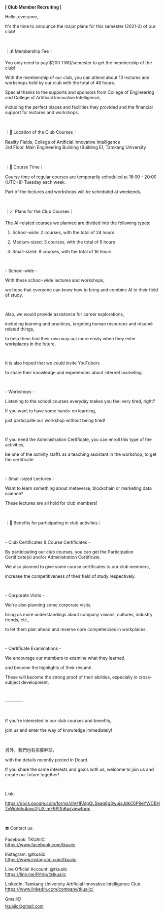 **[ Club Member Recruiting ]**

Hello, everyone,

It's the time to announce the major plans for this semester (2021-2) of our club!

&nbsp;

｜💰 Membership Fee｜

You only need to pay $200 TWD/semester to get the membership of the club!

With the membership of our club, you can attend about 13 lectures and workshops held by our club with the total of 46 hours.

Special thanks to the supports and sponsors from College of Engineering and College of Artificial Innovative Intelligence,

including the perfect places and facilities they provided and the financial support for lectures and workshops.

&nbsp;

｜📍 Location of the Club Courses｜

Reality Fields, College of Artificial Innovative Intelligence <br />3rd Floor, Main Engineering Building (Building E), Tamkang University

&nbsp;

｜📍 Course Time｜

Course time of regular courses are temporarily scheduled at 18:00 - 20:00 (UTC+8) Tuesday each week.

Part of the lectures and workshops will be scheduled at weekends.

&nbsp;

｜🪄 Plans for the Club Courses｜

The AI-related courses we planned are divided into the following types:

1. School-wide: 2 courses, with the total of 24 hours

2. Medium-sized: 3 courses, with the total of 6 hours

3. Small-sized: 8 courses, with the total of 16 hours

&nbsp;

\- School-wide -

With these school-wide lectures and workshops,

we hope that everyone can know how to bring and combine AI to their field of study.

&nbsp;

Also, we would provide assistance for career explorations,

including learning and practices, targeting human resources and résumé related things,

to help them find their own way out more easily when they enter workplaces in the future.

&nbsp;

It is also hoped that we could invite YouTubers

to share their knowledge and experiences about internet marketing.

&nbsp;

\- Workshops -

Listening to the school courses everyday makes you feel very tired, right?

If you want to have some hands-on learning,

just participate our workshop without being tired!

&nbsp;

If you need the Administration Certificate, you can enroll this type of the activities,

be one of the activity staffs as a teaching assistant in the workshop, to get the certificate.

&nbsp;

\- Small-sized Lectures -

Want to learn something about metaverse, blockchain or marketing data science?

These lectures are all hold for club members!

&nbsp;

｜💎 Benefits for participating in club activities｜

&nbsp;

\- Club Certificates & Course Certificates -

By participating our club courses, you can get the Participation Certificate(s) and/or Administration Certificate.

We also planned to give some course certificates to our club members,

increase the competitiveness of their field of study respectively.

&nbsp;

\- Corporate Visits -

We're also planning some corporate visits,

bring us more understandings about company visions, cultures, industry trends, etc.,

to let them plan ahead and reserve core competencies in workplaces.

&nbsp;

\- Certificate Examinations -

We encourage our members to examine what they learned,

and become the highlights of their résumé.

These will become the strong proof of their abilities, especially in cross-subject development.

&nbsp;

\---------

&nbsp;

If you're interested in our club courses and benefits,

join us and enter the way of knowledge immediately!

&nbsp;

另外，我們也有招募幹部，

with the details recently posted in Dcard.

If you share the same interests and goals with us, welcome to join us and create our future together!

&nbsp;

Link:

https://docs.google.com/forms/d/e/1FAIpQLSeaq6g3wujaJdkC6P8eYWCBH2nWoh6v4mvr2jUS-mF9PtfhKw/viewform

&nbsp;

☎️ Contact us:

Facebook: TKUAIIC <br />https://www.facebook.com/tkuaiic

Instagram: @tkuaiic <br />https://www.instagram.com/tkuaiic

Line Official Account: @tkuaiic <br />https://line.me/R/ti/p/@tkuaiic

LinkedIn: Tamkang University Artificial Innovative Intelligence Club <br />https://www.linkedin.com/company/tkuaiic/

Gmail📪 <br />tkuaiic@gmail.com
